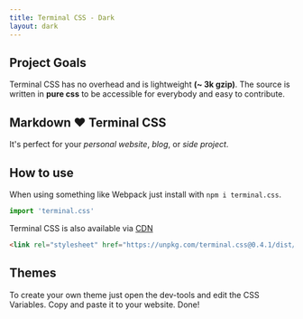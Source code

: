 ```yaml
---
title: Terminal CSS - Dark
layout: dark
---
```


## Project Goals

Terminal CSS has no overhead and is lightweight **(~ 3k gzip)**. 
The source is written in **pure css** to be accessible for everybody and easy to contribute.

## Markdown ❤️ Terminal CSS 

It's perfect for your *personal website*, *blog*, or *side project*.

## How to use

When using something like Webpack just install with `npm i terminal.css`.

```js
import 'terminal.css'
```

Terminal CSS is also available via [CDN](https://unpkg.com/terminal.css@0.4.1/dist/terminal.min.css)

```html
<link rel="stylesheet" href="https://unpkg.com/terminal.css@0.4.1/dist/terminal.min.css" />
```

## Themes

To create your own theme just open the dev-tools and edit the CSS Variables. Copy and paste it to your website. Done!